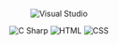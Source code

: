 <p align="center">
  <img src="https://img.shields.io/badge/-Visual%20Studio-864CC7?style=for-the-badge&logo=visualstudio&logoColor=white" alt="Visual Studio" />
</p>

<p align="center">
  <img src="https://img.shields.io/badge/-C%20Sharp-6A1577?style=for-the-badge&logo=csharp&logoColor=white" alt="C Sharp" />
  <img src="https://img.shields.io/badge/-HTML-orange?logo=html5&logoColor=white&style=for-the-badge" alt="HTML" />
  <img src="https://img.shields.io/badge/-CSS-blue?logo=css3&logoColor=white&style=for-the-badge" alt="CSS" />
</p>
